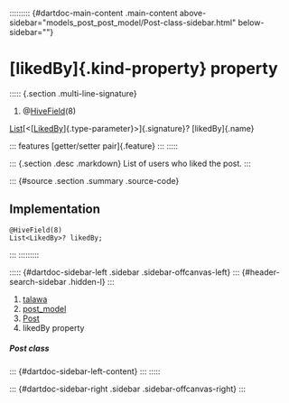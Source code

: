 ::::::::: {#dartdoc-main-content .main-content above-sidebar="models_post_post_model/Post-class-sidebar.html" below-sidebar=""}
<div>

# [likedBy]{.kind-property} property

</div>

::::: {.section .multi-line-signature}
<div>

1.  @[HiveField](https://pub.dev/documentation/hive/2.2.3/hive/HiveField-class.html)(8)

</div>

[List](https://api.flutter.dev/flutter/dart-core/List-class.html)[\<[[LikedBy](../../models_post_post_model/LikedBy-class.html)]{.type-parameter}\>]{.signature}?
[likedBy]{.name}

::: features
[getter/setter pair]{.feature}
:::
:::::

::: {.section .desc .markdown}
List of users who liked the post.
:::

::: {#source .section .summary .source-code}
## Implementation

``` language-dart
@HiveField(8)
List<LikedBy>? likedBy;
```
:::
:::::::::

::::: {#dartdoc-sidebar-left .sidebar .sidebar-offcanvas-left}
::: {#header-search-sidebar .hidden-l}
:::

1.  [talawa](../../index.html)
2.  [post_model](../../models_post_post_model/)
3.  [Post](../../models_post_post_model/Post-class.html)
4.  likedBy property

##### Post class

::: {#dartdoc-sidebar-left-content}
:::
:::::

::: {#dartdoc-sidebar-right .sidebar .sidebar-offcanvas-right}
:::
